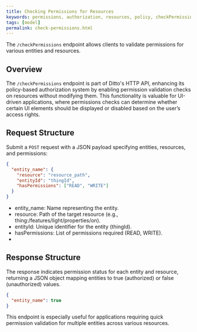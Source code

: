 ```yaml
---
title: Checking Permissions for Resources  
keywords: permissions, authorization, resources, policy, checkPermissions  
tags: [model]  
permalink: check-permissions.html  
---
```


The `/checkPermissions` endpoint allows clients to validate permissions for various entities and resources.

## Overview

The `/checkPermissions` endpoint is part of Ditto's HTTP API, enhancing its policy-based authorization system by enabling permission validation checks on resources without modifying them. 
This functionality is valuable for UI-driven applications, where permissions checks can determine whether certain UI elements should be displayed or disabled based on the user’s access rights.

## Request Structure

Submit a `POST` request with a JSON payload specifying entities, resources, and permissions:

```json
{
  "entity_name": {
    "resource": "resource_path",
    "entityId": "thingId",
    "hasPermissions": ["READ", "WRITE"]
  }
}
```
- entity_name: Name representing the entity.
- resource: Path of the target resource (e.g., thing:/features/light/properties/on).
- entityId: Unique identifier for the entity (thingId).
- hasPermissions: List of permissions required (READ, WRITE).
- 
## Response Structure
The response indicates permission status for each entity and resource, returning a JSON object mapping entities to true (authorized) or false (unauthorized) values.

```json
{
  "entity_name": true
}
```
This endpoint is especially useful for applications requiring quick permission validation for multiple entities across various resources.